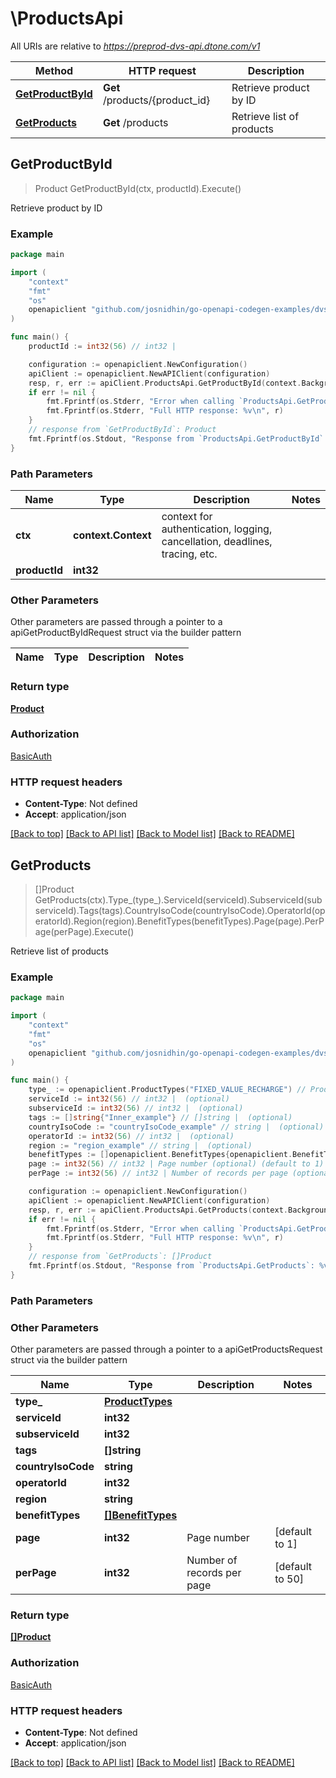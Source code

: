 # \ProductsApi

All URIs are relative to *https://preprod-dvs-api.dtone.com/v1*

Method | HTTP request | Description
------------- | ------------- | -------------
[**GetProductById**](ProductsApi.md#GetProductById) | **Get** /products/{product_id} | Retrieve product by ID
[**GetProducts**](ProductsApi.md#GetProducts) | **Get** /products | Retrieve list of products



## GetProductById

> Product GetProductById(ctx, productId).Execute()

Retrieve product by ID

### Example

```go
package main

import (
    "context"
    "fmt"
    "os"
    openapiclient "github.com/josnidhin/go-openapi-codegen-examples/dvsclient/dvsapi"
)

func main() {
    productId := int32(56) // int32 | 

    configuration := openapiclient.NewConfiguration()
    apiClient := openapiclient.NewAPIClient(configuration)
    resp, r, err := apiClient.ProductsApi.GetProductById(context.Background(), productId).Execute()
    if err != nil {
        fmt.Fprintf(os.Stderr, "Error when calling `ProductsApi.GetProductById``: %v\n", err)
        fmt.Fprintf(os.Stderr, "Full HTTP response: %v\n", r)
    }
    // response from `GetProductById`: Product
    fmt.Fprintf(os.Stdout, "Response from `ProductsApi.GetProductById`: %v\n", resp)
}
```

### Path Parameters


Name | Type | Description  | Notes
------------- | ------------- | ------------- | -------------
**ctx** | **context.Context** | context for authentication, logging, cancellation, deadlines, tracing, etc.
**productId** | **int32** |  | 

### Other Parameters

Other parameters are passed through a pointer to a apiGetProductByIdRequest struct via the builder pattern


Name | Type | Description  | Notes
------------- | ------------- | ------------- | -------------


### Return type

[**Product**](Product.md)

### Authorization

[BasicAuth](../README.md#BasicAuth)

### HTTP request headers

- **Content-Type**: Not defined
- **Accept**: application/json

[[Back to top]](#) [[Back to API list]](../README.md#documentation-for-api-endpoints)
[[Back to Model list]](../README.md#documentation-for-models)
[[Back to README]](../README.md)


## GetProducts

> []Product GetProducts(ctx).Type_(type_).ServiceId(serviceId).SubserviceId(subserviceId).Tags(tags).CountryIsoCode(countryIsoCode).OperatorId(operatorId).Region(region).BenefitTypes(benefitTypes).Page(page).PerPage(perPage).Execute()

Retrieve list of products

### Example

```go
package main

import (
    "context"
    "fmt"
    "os"
    openapiclient "github.com/josnidhin/go-openapi-codegen-examples/dvsclient/dvsapi"
)

func main() {
    type_ := openapiclient.ProductTypes("FIXED_VALUE_RECHARGE") // ProductTypes |  (optional)
    serviceId := int32(56) // int32 |  (optional)
    subserviceId := int32(56) // int32 |  (optional)
    tags := []string{"Inner_example"} // []string |  (optional)
    countryIsoCode := "countryIsoCode_example" // string |  (optional)
    operatorId := int32(56) // int32 |  (optional)
    region := "region_example" // string |  (optional)
    benefitTypes := []openapiclient.BenefitTypes{openapiclient.BenefitTypes("TALKTIME")} // []BenefitTypes |  (optional)
    page := int32(56) // int32 | Page number (optional) (default to 1)
    perPage := int32(56) // int32 | Number of records per page (optional) (default to 50)

    configuration := openapiclient.NewConfiguration()
    apiClient := openapiclient.NewAPIClient(configuration)
    resp, r, err := apiClient.ProductsApi.GetProducts(context.Background()).Type_(type_).ServiceId(serviceId).SubserviceId(subserviceId).Tags(tags).CountryIsoCode(countryIsoCode).OperatorId(operatorId).Region(region).BenefitTypes(benefitTypes).Page(page).PerPage(perPage).Execute()
    if err != nil {
        fmt.Fprintf(os.Stderr, "Error when calling `ProductsApi.GetProducts``: %v\n", err)
        fmt.Fprintf(os.Stderr, "Full HTTP response: %v\n", r)
    }
    // response from `GetProducts`: []Product
    fmt.Fprintf(os.Stdout, "Response from `ProductsApi.GetProducts`: %v\n", resp)
}
```

### Path Parameters



### Other Parameters

Other parameters are passed through a pointer to a apiGetProductsRequest struct via the builder pattern


Name | Type | Description  | Notes
------------- | ------------- | ------------- | -------------
 **type_** | [**ProductTypes**](ProductTypes.md) |  | 
 **serviceId** | **int32** |  | 
 **subserviceId** | **int32** |  | 
 **tags** | **[]string** |  | 
 **countryIsoCode** | **string** |  | 
 **operatorId** | **int32** |  | 
 **region** | **string** |  | 
 **benefitTypes** | [**[]BenefitTypes**](BenefitTypes.md) |  | 
 **page** | **int32** | Page number | [default to 1]
 **perPage** | **int32** | Number of records per page | [default to 50]

### Return type

[**[]Product**](Product.md)

### Authorization

[BasicAuth](../README.md#BasicAuth)

### HTTP request headers

- **Content-Type**: Not defined
- **Accept**: application/json

[[Back to top]](#) [[Back to API list]](../README.md#documentation-for-api-endpoints)
[[Back to Model list]](../README.md#documentation-for-models)
[[Back to README]](../README.md)

